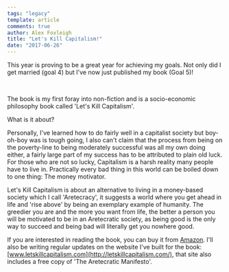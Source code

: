 ```yaml
---
tags: "legacy"
template: article 
comments: true 
author: Alex Foxleigh
title: "Let's Kill Capitalism!"
date: "2017-06-26"
---
```


This year is proving to be a great year for achieving my goals. Not only did I get married (goal 4) but I've now just published my book (Goal 5)!

 

The book is my first foray into non-fiction and is a socio-economic philosophy book called 'Let's Kill Capitalism'.

What is it about?

Personally, I've learned how to do fairly well in a capitalist society but boy-oh-boy was is tough going, I also can't claim that the process from being on the poverty-line to being moderately successful was all my own doing either, a fairly large part of my success has to be attributed to plain old luck. For those who are not so lucky, Capitalism is a harsh reality many people have to live in. Practically every bad thing in this world can be boiled down to one thing: The money motivator.

Let's Kill Capitalism is about an alternative to living in a money-based society which I call 'Aretecracy', it suggests a world where you get ahead in life and 'rise above' by being an exemplary example of humanity. The greedier you are and the more you want from life, the better a person you will be motivated to be in an Aretecratic society, as being good is the only way to succeed and being bad will literally get you nowhere good.

If you are interested in reading the book, you can buy it from [Amazon](http://amzn.to/2u4J66F). I'll also be writing regular updates on the website I've built for the book: [www.letskillcapitalism.com](http://letskillcapitalism.com/), that site also includes a free copy of 'The Aretecratic Manifesto'.
